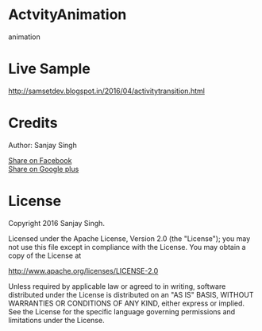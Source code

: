 # ActvityAnimation
animation

<h1>Live Sample</h1>

http://samsetdev.blogspot.in/2016/04/activitytransition.html

<h1>Credits</h1>

Author: Sanjay Singh 

<a href="http://www.facebook.com/sharer.php?u=https://github.com/SamsetDev/ActvityAnimation" class="socialBtn socialBtn--facebook">Share on Facebook</a><br>
<a href="https://plus.google.com/share?url=https://github.com/SamsetDev/ActvityAnimation" class="socialBtn socialBtn--facebook">Share on Google plus</a>

<h1>License</h1>

Copyright 2016 Sanjay Singh.

Licensed under the Apache License, Version 2.0 (the "License");
you may not use this file except in compliance with the License.
You may obtain a copy of the License at

   http://www.apache.org/licenses/LICENSE-2.0

Unless required by applicable law or agreed to in writing, software
distributed under the License is distributed on an "AS IS" BASIS,
WITHOUT WARRANTIES OR CONDITIONS OF ANY KIND, either express or implied.
See the License for the specific language governing permissions and
limitations under the License.
